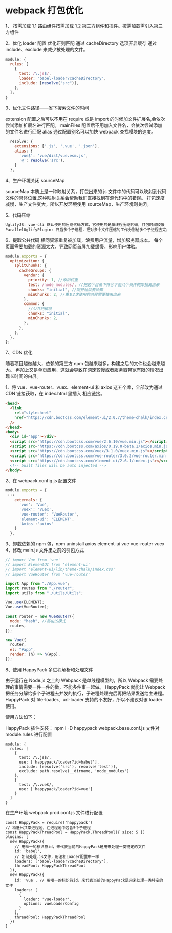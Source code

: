 # webpack 打包优化

1、 按需加载
1.1 路由组件按需加载
1.2 第三方组件和插件。按需加载需引入第三方组件

2、优化 loader 配置
优化正则匹配
通过 cacheDirectory 选项开启缓存
通过 include、exclude 来减少被处理的文件。

```js
module: {
  rules: [
    {
      test: /\.js$/,
      loader: "babel-loader?cacheDirectory",
      include: [resolve("src")],
    },
  ];
}
```

3、优化文件路径——省下搜索文件的时间

extension 配置之后可以不用在 require 或是 import 的时候加文件扩展名,会依次尝试添加扩展名进行匹配。
mainFiles 配置后不用加入文件名，会依次尝试添加的文件名进行匹配
alias 通过配置别名可以加快 webpack 查找模块的速度。

```js
  resolve: {
    extensions: ['.js', '.vue', '.json'],
    alias: {
      'vue$': 'vue/dist/vue.esm.js',
      '@': resolve('src'),
    }
  },

```

4、生产环境关闭 sourceMap

sourceMap 本质上是一种映射关系，打包出来的 js 文件中的代码可以映射到代码文件的具体位置,这种映射关系会帮助我们直接找到在源代码中的错误。
打包速度减慢，生产文件变大，所以开发环境使用 sourceMap，生产环境则关闭。

5、代码压缩

```js
UglifyJS: vue-cli 默认使用的压缩代码方式，它使用的是单线程压缩代码，打包时间较慢
ParallelUglifyPlugin: 开启多个子进程，把对多个文件压缩的工作分别给多个子进程去完成
```

6、提取公共代码
相同资源重复被加载，浪费用户流量，增加服务器成本。
每个页面需要加载的资源太大，导致网页首屏加载缓慢，影响用户体验。

```js
module.exports = {
  optimization: {
    splitChunks: {
      cacheGroups: {
        vendor: {
          priority: 1, //添加权重
          test: /node_modules/, //把这个目录下符合下面几个条件的库抽离出来
          chunks: "initial", //刚开始就要抽离
          minChunks: 2, //重复2次使用的时候需要抽离出来
        },
        common: {
          //公共的模块
          chunks: "initial",
          minChunks: 2,
        },
      },
    },
  },
};
```

7、CDN 优化

随着项目越做越大，依赖的第三方 npm 包越来越多，构建之后的文件也会越来越大。
再加上又是单页应用，这就会导致在网速较慢或者服务器带宽有限的情况出现长时间的白屏。

1、将 vue、vue-router、vuex、element-ui 和 axios 这五个库，全部改为通过 CDN 链接获取，在 index.html 里插入 相应链接。

```html
<head>
  <link
    rel="stylesheet"
    href="https://cdn.bootcss.com/element-ui/2.0.7/theme-chalk/index.css"
  />
</head>
<body>
  <div id="app"></div>
  <script src="https://cdn.bootcss.com/vue/2.6.10/vue.min.js"></script>
  <script src="https://cdn.bootcss.com/axios/0.19.0-beta.1/axios.min.js"></script>
  <script src="https://cdn.bootcss.com/vuex/3.1.0/vuex.min.js"></script>
  <script src="https://cdn.bootcss.com/vue-router/3.0.2/vue-router.min.js"></script>
  <script src="https://cdn.bootcss.com/element-ui/2.6.1/index.js"></script>
  <!-- built files will be auto injected -->
</body>
```

2、在 webpack.config.js 配置文件

```js
module.exports = {
 ···
    externals: {
      'vue': 'Vue',
      'vuex': 'Vuex',
      'vue-router': 'VueRouter',
      'element-ui': 'ELEMENT',
      'Axios':'axios'
    }
  },
```

3、卸载依赖的 npm 包，npm uninstall axios element-ui vue vue-router vuex
4、修改 main.js 文件里之前的引包方式

```js
// import Vue from 'vue'
// import ElementUI from 'element-ui'
// import 'element-ui/lib/theme-chalk/index.css'
// import VueRouter from 'vue-router'

import App from "./App.vue";
import routes from "./router";
import utils from "./utils/Utils";

Vue.use(ELEMENT);
Vue.use(VueRouter);

const router = new VueRouter({
  mode: "hash", //路由的模式
  routes,
});

new Vue({
  router,
  el: "#app",
  render: (h) => h(App),
});
```

8、使用 HappyPack 多进程解析和处理文件

由于运行在 Node.js 之上的 Webpack 是单线程模型的，所以 Webpack 需要处理的事情需要一件一件的做，不能多件事一起做。
HappyPack 就能让 Webpack 把任务分解给多个子进程去并发的执行，子进程处理完后再把结果发送给主进程。
HappyPack 对 file-loader、url-loader 支持的不友好，所以不建议对该 loader 使用。

使用方法如下：

HappyPack 插件安装： npm i -D happypack
webpack.base.conf.js 文件对 module.rules 进行配置

```JS
module: {
  rules: [
    {
      test: /\.js$/,
      use: ['happypack/loader?id=babel'],
      include: [resolve('src'), resolve('test')],
      exclude: path.resolve(__dirname, 'node_modules')
    },
    {
      test: /\.vue$/,
      use: ['happypack/loader?id=vue']
    }
  ]
}

```

在生产环境 webpack.prod.conf.js 文件进行配置

```JS
const HappyPack = require('happypack')
// 构造出共享进程池，在进程池中包含5个子进程
const HappyPackThreadPool = HappyPack.ThreadPool({ size: 5 })
plugins: [
  new HappyPack({
    // 用唯一的标识符id，来代表当前的HappyPack是用来处理一类特定的文件
    id: 'babel',
    // 如何处理.js文件，用法和Loader配置中一样
    loaders: ['babel-loader?cacheDirectory'],
    threadPool: HappyPackThreadPool
  }),
  new HappyPack({
    id: 'vue', // 用唯一的标识符id，来代表当前的HappyPack是用来处理一类特定的文件
    loaders: [
      {
        loader: 'vue-loader',
        options: vueLoaderConfig
      }
    ],
    threadPool: HappyPackThreadPool
  })
]

```
